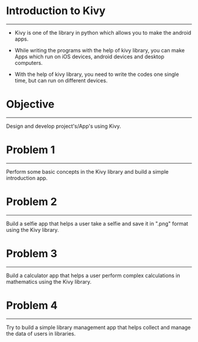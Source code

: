# Introduction to Kivy
--------------------------

* Kivy is one of the library in python which allows you to make the android apps.

* While writing the programs with the help of kivy library, you can make Apps which run on iOS devices, android devices and desktop computers.

* With the help of kivy library, you need to write the codes one single time, but can run on different devices.

# Objective
-----------------------------------

Design and develop project's/App's using Kivy. 

# Problem 1
--------------------------------------------

Perform some basic concepts in the Kivy library and build a simple introduction app.

# Problem 2
--------------------------------------------------

Build a selfie app that helps a user take a selfie and save it in ".png" format using the Kivy library.

# Problem 3
------------------------------------------------

Build a calculator app that helps a user perform complex calculations in mathematics using the Kivy library.

# Problem 4
---------------------------------------------------------------

Try to build a simple library management app that helps collect and manage the data of users in libraries.

